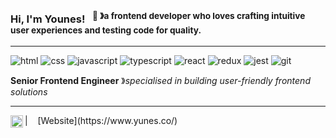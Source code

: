 ### Hi, I'm Younes! &nbsp;&nbsp;<sup>👾 &#12299;a frontend developer who loves crafting intuitive user experiences and testing code for quality.</sup>

---

![html](https://img.shields.io/badge/HTML5-E34F26?style=for-the-badge&logo=html5&logoColor=white)
![css](https://img.shields.io/badge/CSS3-1572B6?style=for-the-badge&logo=css3&logoColor=white)
![javascript](https://img.shields.io/badge/JavaScript-F7DF1E?style=for-the-badge&logo=javascript&logoColor=black)
![typescript](https://img.shields.io/badge/TypeScript-007ACC?style=for-the-badge&logo=typescript&logoColor=white)
![react](https://img.shields.io/badge/React-20232A?style=for-the-badge&logo=react&logoColor=61DAFB)
![redux](https://img.shields.io/badge/Redux-593D88?style=for-the-badge&logo=redux&logoColor=white)
![jest](https://img.shields.io/badge/Jest-323330?style=for-the-badge&logo=Jest&logoColor=white)
![git](https://img.shields.io/badge/GIT-E44C30?style=for-the-badge&logo=git&logoColor=white)
&nbsp;&nbsp;&nbsp;

**Senior Frontend Engineer** &#12299;_specialised in building user-friendly frontend solutions_
<br/>

---

<a href="https://linkedin.com/in/yunesco">
  <img align="left" alt="Younes's LinkedIn" width="20px" src="https://simpleicons.now.sh/linkedin/495f7e" />
</a>
| &nbsp;&nbsp; [Website](https://www.yunes.co/)
